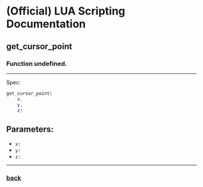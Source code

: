 
# (Official) LUA Scripting Documentation

## get_cursor_point

### Function undefined.
___
Spec:
```lua
get_cursor_point(
	x,
	y,
	z)
```
## Parameters:
- `x:` 
- `y:` 
- `z:` 

___
### [back](../other)
